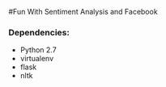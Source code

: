 #Fun With Sentiment Analysis and Facebook


### Dependencies:
* Python 2.7
* virtualenv
* flask
* nltk